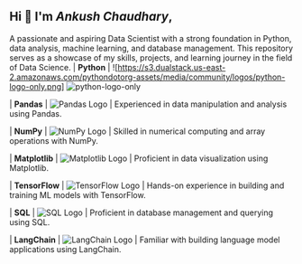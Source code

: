 ## Hi 👋 I'm *Ankush Chaudhary*, 
A passionate and aspiring Data Scientist with a strong foundation in Python, data analysis, machine learning, and database management.
This repository serves as a showcase of my skills, projects, and learning journey in the field of Data Science.
| **Python**     | ![https://s3.dualstack.us-east-2.amazonaws.com/pythondotorg-assets/media/community/logos/python-logo-only.png]
![python-logo-only](https://github.com/user-attachments/assets/bc5eb2f3-a75a-4115-84e8-353e5882bf09)

| **Pandas**     | ![Pandas Logo](Images/pandas_logo.png) | Experienced in data manipulation and analysis using Pandas.                 

| **NumPy**      | ![NumPy Logo](Images/numpy_logo.png)   | Skilled in numerical computing and array operations with NumPy.             

| **Matplotlib** | ![Matplotlib Logo](Images/matplotlib_logo.png) | Proficient in data visualization using Matplotlib.                          

| **TensorFlow** | ![TensorFlow Logo](Images/tensorflow_logo.png) | Hands-on experience in building and training ML models with TensorFlow.     

| **SQL**        | ![SQL Logo](Images/sql_logo.png)       | Proficient in database management and querying using SQL.                   

| **LangChain**  | ![LangChain Logo](Images/langchain_logo.png) | Familiar with building language model applications using LangChain.         

